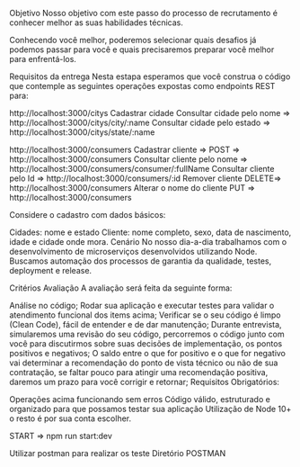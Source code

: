 Objetivo
Nosso objetivo com este passo do processo de recrutamento é conhecer melhor as suas habilidades técnicas.

Conhecendo você melhor, poderemos selecionar quais desafios já podemos passar para você e quais precisaremos preparar você melhor para enfrentá-los.

Requisitos da entrega
Nesta estapa esperamos que você construa o código que contemple as seguintes operações expostas como endpoints REST para:

http://localhost:3000/citys
Cadastrar cidade
Consultar cidade pelo nome => http://localhost:3000/citys/city/:name
Consultar cidade pelo estado => http://localhost:3000/citys/state/:name

http://localhost:3000/consumers
Cadastrar cliente => POST => http://localhost:3000/consumers
Consultar cliente pelo nome => http://localhost:3000/consumers/consumer/:fullName
Consultar cliente pelo Id => http://localhost:3000/consumers/:id
Remover cliente DELETE=> http://localhost:3000/consumers
Alterar o nome do cliente PUT => http://localhost:3000/consumers

Considere o cadastro com dados básicos:

Cidades: nome e estado
Cliente: nome completo, sexo, data de nascimento, idade e cidade onde mora.
Cenário
No nosso dia-a-dia trabalhamos com o desenvolvimento de microserviços desenvolvidos utilizando Node. Buscamos automação dos processos de garantia da qualidade, testes, deployment e release.

Critérios
Avaliação
A avaliação será feita da seguinte forma:

Análise no código;
Rodar sua aplicação e executar testes para validar o atendimento funcional dos items acima;
Verificar se o seu código é limpo (Clean Code), fácil de entender e de dar manutenção;
Durante entrevista, simularemos uma revisão do seu código, percorremos o código junto com você para discutirmos sobre suas decisões de implementação, os pontos positivos e negativos;
O saldo entre o que for positivo e o que for negativo vai determinar a recomendação do ponto de vista técnico ou não de sua contratação, se faltar pouco para atingir uma recomendação positiva, daremos um prazo para você corrigir e retornar;
Requisitos Obrigatórios:

Operações acima funcionando sem erros
Código válido, estruturado e organizado para que possamos testar sua aplicação
Utilização de Node 10+ o resto é por sua conta escolher.


START => 
npm run start:dev

Utilizar postman para realizar os teste
Diretório POSTMAN